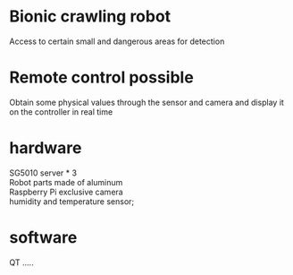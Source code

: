 # Bionic crawling robot
Access to certain small and dangerous areas for detection
# Remote control possible
Obtain some physical values through the sensor and camera and display it on the controller in real time
# hardware
SG5010 server * 3  
Robot parts made of aluminum  
Raspberry Pi exclusive camera  
humidity and temperature sensor;
# software 
QT
.....
